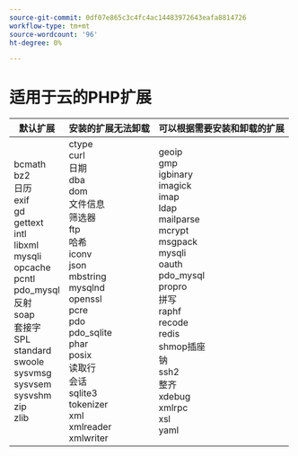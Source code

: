 ```yaml
---
source-git-commit: 0df07e865c3c4fc4ac14483972643eafa8814726
workflow-type: tm+mt
source-wordcount: '96'
ht-degree: 0%

---
```

# 适用于云的PHP扩展

<table style="table-layout:auto">
    <thead>
      <tr>
        <th>
            默认扩展
        </th>
        <th>
            安装的扩展无法卸载
        </th>
        <th>
            可以根据需要安装和卸载的扩展
        </th>
      </tr>
    </thead>
    <tbody>
        <tr>
            <td>
                bcmath<br>
                bz2<br>
                日历<br>
                exif<br>
                gd<br>
                gettext<br>
                intl<br>
                libxml<br>
                mysqli<br>
                opcache<br>
                pcntl<br>
                pdo_mysql<br>
                反射<br>
                soap<br>
                套接字<br>
                SPL<br>
                standard<br>
                swoole<br>
                sysvmsg<br>
                sysvsem<br>
                sysvshm<br>
                zip<br>
                zlib<br>
            </td>
            <td>
                ctype<br>
                curl<br>
                日期<br>
                dba<br>
                dom<br>
                文件信息<br>
                筛选器<br>
                ftp<br>
                哈希<br>
                iconv<br>
                json<br>
                mbstring<br>
                mysqlnd<br>
                openssl<br>
                pcre<br>
                pdo<br>
                pdo_sqlite<br>
                phar<br>
                posix<br>
                读取行<br>
                会话<br>
                sqlite3<br>
                tokenizer<br>
                xml<br>
                xmlreader<br>
                xmlwriter<br>
            </td>
            <td>
                geoip<br>
                gmp<br>
                igbinary<br>
                imagick<br>
                imap<br>
                ldap<br>
                mailparse<br>
                mcrypt<br>
                msgpack<br>
                mysqli<br>
                oauth<br>
                pdo_mysql<br>
                propro<br>
                拼写<br>
                raphf<br>
                recode<br>
                redis<br>
                shmop插座<br>
                钠<br>
                ssh2<br>
                整齐<br>
                xdebug<br>
                xmlrpc<br>
                xsl<br>
                yaml<br>
            </td>
        </tr>
    </tbody>
</table>
